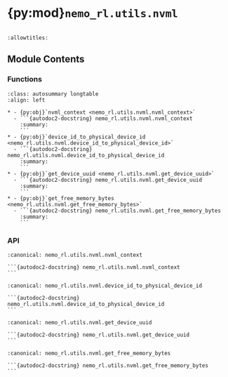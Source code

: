 # {py:mod}`nemo_rl.utils.nvml`

```{py:module} nemo_rl.utils.nvml
```

```{autodoc2-docstring} nemo_rl.utils.nvml
:allowtitles:
```

## Module Contents

### Functions

````{list-table}
:class: autosummary longtable
:align: left

* - {py:obj}`nvml_context <nemo_rl.utils.nvml.nvml_context>`
  - ```{autodoc2-docstring} nemo_rl.utils.nvml.nvml_context
    :summary:
    ```
* - {py:obj}`device_id_to_physical_device_id <nemo_rl.utils.nvml.device_id_to_physical_device_id>`
  - ```{autodoc2-docstring} nemo_rl.utils.nvml.device_id_to_physical_device_id
    :summary:
    ```
* - {py:obj}`get_device_uuid <nemo_rl.utils.nvml.get_device_uuid>`
  - ```{autodoc2-docstring} nemo_rl.utils.nvml.get_device_uuid
    :summary:
    ```
* - {py:obj}`get_free_memory_bytes <nemo_rl.utils.nvml.get_free_memory_bytes>`
  - ```{autodoc2-docstring} nemo_rl.utils.nvml.get_free_memory_bytes
    :summary:
    ```
````

### API

````{py:function} nvml_context() -> typing.Generator[None, None, None]
:canonical: nemo_rl.utils.nvml.nvml_context

```{autodoc2-docstring} nemo_rl.utils.nvml.nvml_context
```
````

````{py:function} device_id_to_physical_device_id(device_id: int) -> int
:canonical: nemo_rl.utils.nvml.device_id_to_physical_device_id

```{autodoc2-docstring} nemo_rl.utils.nvml.device_id_to_physical_device_id
```
````

````{py:function} get_device_uuid(device_idx: int) -> str
:canonical: nemo_rl.utils.nvml.get_device_uuid

```{autodoc2-docstring} nemo_rl.utils.nvml.get_device_uuid
```
````

````{py:function} get_free_memory_bytes(device_idx: int) -> float
:canonical: nemo_rl.utils.nvml.get_free_memory_bytes

```{autodoc2-docstring} nemo_rl.utils.nvml.get_free_memory_bytes
```
````

